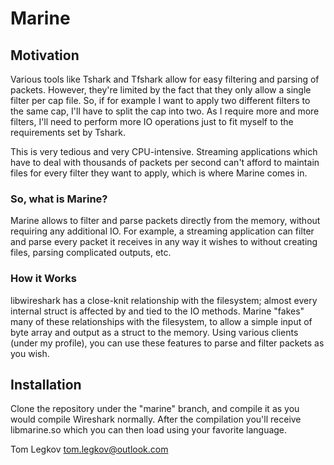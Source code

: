 # Marine

## Motivation
Various tools like Tshark and Tfshark allow for easy filtering and parsing of packets. However, they're limited by the fact that they only allow a single filter per cap file. So, if for example I want to apply two different filters to the same cap, I'll have to split the cap into two. As I require more and more filters, I'll need to perform more IO operations just to fit myself to the requirements set by Tshark.

This is very tedious and very CPU-intensive. Streaming applications which have to deal with thousands of packets per second can't afford to maintain files for every filter they want to apply, which is where Marine comes in.

### So, what is Marine?
Marine allows to filter and parse packets directly from the memory, without requiring any additional IO.
For example, a streaming application can filter and parse every packet it receives in any way it wishes to without creating files, parsing complicated outputs, etc.

### How it Works
libwireshark has a close-knit relationship with the filesystem; almost every internal struct is affected by and tied to the IO methods. 
Marine "fakes" many of these relationships with the filesystem, to allow a simple input of byte array and output as a struct to the memory. Using various clients (under my profile), you can use these features to parse and filter packets as you wish.

## Installation
Clone the repository under the "marine" branch, and compile it as you would compile Wireshark normally. 
After the compilation you'll receive libmarine.so which you can then load using your favorite language. 

Tom Legkov <tom.legkov@outlook.com>
